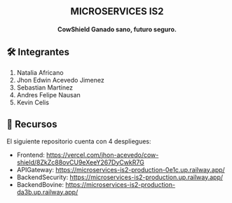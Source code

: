 <h2 align="center">MICROSERVICES IS2</h2>


<h4 align="center">CowShield Ganado sano, futuro seguro. </h4>

## 🛠️ Integrantes
1. Natalia Africano
2. Jhon Edwin Acevedo Jimenez
3. Sebastian Martinez
4. Andres Felipe Nausan
5. Kevin Celis


## 📝 Recursos

El siguiente repositorio cuenta con 4 despliegues:
- Frontend: https://vercel.com/jhon-acevedo/cow-shield/8ZkZc88ovCU9eXeeY267DyCwkR7G
- APIGateway: https://microservices-is2-production-0e1c.up.railway.app/
- BackendSecurity: https://microservices-is2-production.up.railway.app/
- BackendBovine: https://microservices-is2-production-da3b.up.railway.app/
